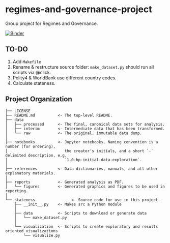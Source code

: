 regimes-and-governance-project
==============================

Group project for Regimes and Governance.

[![Binder](https://mybinder.org/badge_logo.svg)](https://mybinder.org/v2/gh/hp0404/regimes-and-governance-project/first-version)

TO-DO
------------
1. Add `Makefile`
2. Rename & restructure source folder: `make_dataset.py` should run all scripts via @click.  
3. Polity4 & WorldBank use different country codes. 
4. Calculate stateness.


Project Organization
------------

    ├── LICENSE
    ├── README.md          <- The top-level README.
    ├── data
    │   ├── processed      <- The final, canonical data sets for analysis.
    │   ├── interim        <- Intermediate data that has been transformed.
    │   └── raw            <- The original, immutable data dump.
    │
    ├── notebooks          <- Jupyter notebooks. Naming convention is a number (for ordering),
    │                         the creator's initials, and a short `-` delimited description, e.g.
    │                         `1.0-hp-initial-data-exploration`.
    │
    ├── references         <- Data dictionaries, manuals, and all other explanatory materials.
    │
    ├── reports            <- Generated analysis as PDF.
    │   └── figures        <- Generated graphics and figures to be used in reporting.
    │
    └── stateness                <- Source code for use in this project.
        ├── __init__.py    <- Makes src a Python module
        │
        ├── data           <- Scripts to download or generate data
        │   └── make_dataset.py
        │
        └── visualization  <- Scripts to create exploratory and results oriented visualizations
            └── visualize.py
